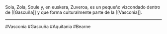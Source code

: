 Sola, Zola, Soule y, en euskera, Zuveroa, es un pequeño vizcondado dentro de [[Gascuña]] y que forma culturalmente parte de la [[Vasconia]]. 

--- 
#Vasconia #Gascuña #Aquitania #Bearne 